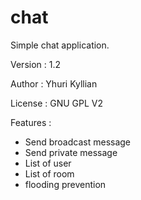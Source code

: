 chat
====

Simple chat application.

Version : 1.2

Author : Yhuri Kyllian

License : GNU GPL V2

Features :
- Send broadcast message
- Send private message
- List of user
- List of room
- flooding prevention
